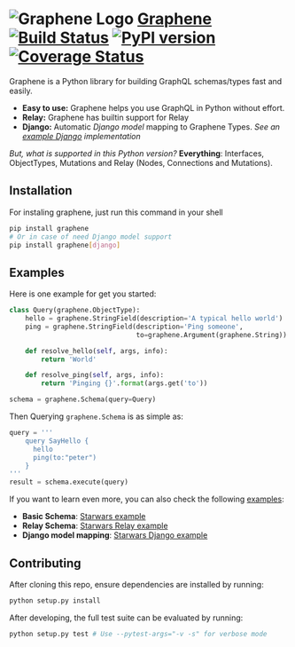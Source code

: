 # ![Graphene Logo](http://graphene-python.org/favicon.png) [Graphene](http://graphene-python.org) [![Build Status](https://travis-ci.org/graphql-python/graphene.svg?branch=master)](https://travis-ci.org/graphql-python/graphene) [![PyPI version](https://badge.fury.io/py/graphene.svg)](https://badge.fury.io/py/graphene) [![Coverage Status](https://coveralls.io/repos/graphql-python/graphene/badge.svg?branch=master&service=github)](https://coveralls.io/github/graphql-python/graphene?branch=master)


Graphene is a Python library for building GraphQL schemas/types fast and easily.
* **Easy to use:** Graphene helps you use GraphQL in Python without effort.
* **Relay:** Graphene has builtin support for Relay
* **Django:** Automatic *Django model* mapping to Graphene Types. *See an [example Django](http://github.com/graphql-python/swapi-graphene) implementation*


*But, what is supported in this Python version?* **Everything**: Interfaces, ObjectTypes, Mutations and Relay (Nodes, Connections and Mutations).


## Installation

For instaling graphene, just run this command in your shell

```bash
pip install graphene
# Or in case of need Django model support
pip install graphene[django]
```


## Examples

Here is one example for get you started:

```python
class Query(graphene.ObjectType):
    hello = graphene.StringField(description='A typical hello world')
    ping = graphene.StringField(description='Ping someone',
                                to=graphene.Argument(graphene.String))

    def resolve_hello(self, args, info):
        return 'World'

    def resolve_ping(self, args, info):
        return 'Pinging {}'.format(args.get('to'))

schema = graphene.Schema(query=Query)
```

Then Querying `graphene.Schema` is as simple as:

```python
query = '''
    query SayHello {
      hello
      ping(to:"peter")
    }
'''
result = schema.execute(query)
```

If you want to learn even more, you can also check the following [examples](examples/):

* **Basic Schema**: [Starwars example](examples/starwars)
* **Relay Schema**: [Starwars Relay example](examples/starwars_relay)
* **Django model mapping**: [Starwars Django example](examples/starwars_django)


## Contributing

After cloning this repo, ensure dependencies are installed by running:

```sh
python setup.py install
```

After developing, the full test suite can be evaluated by running:

```sh
python setup.py test # Use --pytest-args="-v -s" for verbose mode
```
